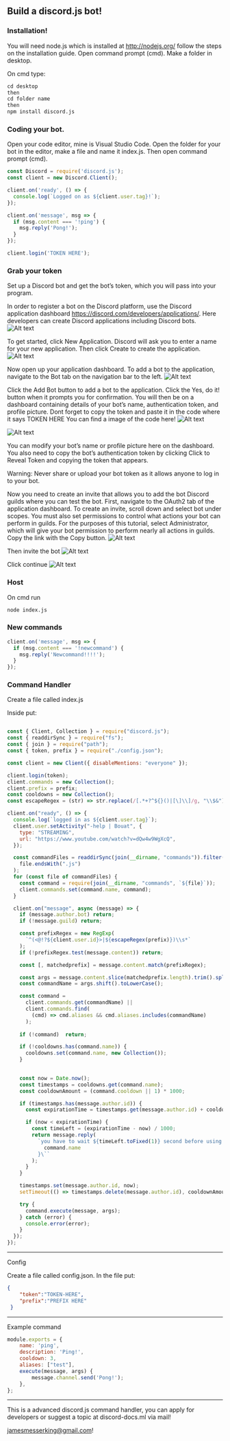 ## Build a discord.js bot!



### Installation!

You will need node.js which is installed at http://nodejs.org/ follow the steps on the installation guide. Open command prompt (cmd). Make a folder in desktop.

On cmd type:

```markdown
cd desktop
then
cd folder name
then
npm install discord.js
```


### Coding your bot.

Open your code editor, mine is Visual Studio Code.
Open the folder for your bot in the editor, make a file and name it index.js.
Then open command prompt (cmd).

```javascript
const Discord = require('discord.js');
const client = new Discord.Client();

client.on('ready', () => {
  console.log(`Logged on as ${client.user.tag}!`);
});

client.on('message', msg => {
  if (msg.content === '!ping') {
    msg.reply('Pong!');
  }
});

client.login('TOKEN HERE');
```


### Grab your token

Set up a Discord bot and get the bot’s token, which you will pass into your program.

In order to register a bot on the Discord platform, use the Discord application dashboard https://discord.com/developers/applications/. Here developers can create Discord applications including Discord bots.
<img title="a title" alt="Alt text" src="https://assets.digitalocean.com/articles/node_discord_bot/step1a.png">

To get started, click New Application. Discord will ask you to enter a name for your new application. Then click Create to create the application.
<img title="a title" alt="Alt text" src="https://assets.digitalocean.com/articles/node_discord_bot/step1b.png">


Now open up your application dashboard. To add a bot to the application, navigate to the Bot tab on the navigation bar to the left.
<img title="a title" alt="Alt text" src="https://assets.digitalocean.com/articles/node_discord_bot/step1c.png">


Click the Add Bot button to add a bot to the application. Click the Yes, do it! button when it prompts you for confirmation. You will then be on a dashboard containing details of your bot’s name, authentication token, and profile picture. Dont forget to copy the token and paste it in the code where it says TOKEN HERE You can find a image of the code here! 
<img title="a title" alt="Alt text" src="https://media.discordapp.net/attachments/786342174638997514/786698810482491392/unknown.png">

<img title="a title" alt="Alt text" src="https://assets.digitalocean.com/articles/node_discord_bot/step1d.png">

You can modify your bot’s name or profile picture here on the dashboard. You also need to copy the bot’s authentication token by clicking Click to Reveal Token and copying the token that appears.

Warning: Never share or upload your bot token as it allows anyone to log in to your bot.

Now you need to create an invite that allows you to add the bot Discord guilds where you can test the bot. First, navigate to the OAuth2 tab of the application dashboard. To create an invite, scroll down and select bot under scopes. You must also set permissions to control what actions your bot can perform in guilds. For the purposes of this tutorial, select Administrator, which will give your bot permission to perform nearly all actions in guilds. Copy the link with the Copy button.
<img title="a title" alt="Alt text" src="https://assets.digitalocean.com/articles/node_discord_bot/step1e.png">


Then invite the bot
<img title="a title" alt="Alt text" src="https://media.discordapp.net/attachments/786342174638997514/786694221968441354/unknown.png">


Click continue 
<img title="a title" alt="Alt text" src="https://media.discordapp.net/attachments/786342174638997514/786694286455996457/unknown.png">



### Host

On cmd run 

```markdown
node index.js
```


### New commands

```javascript
client.on('message', msg => {
  if (msg.content === '!newcommand') {
    msg.reply('Newcommand!!!!');
  }
});

```


### Command Handler

Create a file called index.js

Inside put:

```javascript

const { Client, Collection } = require("discord.js");
const { readdirSync } = require("fs");
const { join } = require("path");
const { token, prefix } = require("./config.json");

const client = new Client({ disableMentions: "everyone" });

client.login(token);
client.commands = new Collection();
client.prefix = prefix;
const cooldowns = new Collection();
const escapeRegex = (str) => str.replace(/[.*+?^${}()|[\]\\]/g, "\\$&");

client.on("ready", () => {
  console.log(`logged in as ${client.user.tag}`);
  client.user.setActivity("-help | Bouat", {
    type: "STREAMING",
    url: "https://www.youtube.com/watch?v=dQw4w9WgXcQ",
  });

  const commandFiles = readdirSync(join(__dirname, "commands")).filter((file) =>
    file.endsWith(".js")
  );
  for (const file of commandFiles) {
    const command = require(join(__dirname, "commands", `${file}`));
    client.commands.set(command.name, command);
  }

  client.on("message", async (message) => {
    if (message.author.bot) return;
    if (!message.guild) return;

    const prefixRegex = new RegExp(
      `^(<@!?${client.user.id}>|${escapeRegex(prefix)})\\s*`
    );
    if (!prefixRegex.test(message.content)) return;

    const [, matchedprefix] = message.content.match(prefixRegex);

    const args = message.content.slice(matchedprefix.length).trim().split(/ +/);
    const commandName = args.shift().toLowerCase();

    const command =
      client.commands.get(commandName) ||
      client.commands.find(
        (cmd) => cmd.aliases && cmd.aliases.includes(commandName)
      );
    
    if (!command)  return;

    if (!cooldowns.has(command.name)) {
      cooldowns.set(command.name, new Collection());
    }
   

    const now = Date.now();
    const timestamps = cooldowns.get(command.name);
    const cooldownAmount = (command.cooldown || 1) * 1000;

    if (timestamps.has(message.author.id)) {
      const expirationTime = timestamps.get(message.author.id) + cooldownAmount;

      if (now < expirationTime) {
        const timeLeft = (expirationTime - now) / 1000;
        return message.reply(
          `you have to wait ${timeLeft.toFixed(1)} second before using \`${
            command.name
          }\``
        );
      }
    }

    timestamps.set(message.author.id, now);
    setTimeout(() => timestamps.delete(message.author.id), cooldownAmount);

    try {
      command.execute(message, args);
    } catch (error) {
      console.error(error);
    }
  });
});

```
--------

Config

Create a file called config.json.
In the file put:

```json
{
    "token":"TOKEN-HERE",
    "prefix":"PREFIX HERE"
 }
```


--------


Example command

```javascript
module.exports = {
    name: 'ping',
    description: 'Ping!',
    cooldown: 3,
    aliases: ["test"],
    execute(message, args) {
        message.channel.send('Pong!');
    },
};

```

--------


 This is a advanced discord.js command handler, you can apply for developers or suggest a topic at discord-docs.ml via mail!
 
 jamesmesserking@gmail.com!
